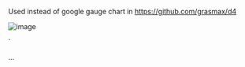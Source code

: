 Used instead of google gauge chart in https://github.com/grasmax/d4

![image](https://github.com/grasmax/g1/assets/26674731/5c31887b-b851-4174-a572-4d0387475609)

`
<body>
  ...
    <script>
        var GaugePara = {
            elmtname: "SOC",
            title: "Speicher (%)",
            min: 0,
            max: 100,
            redFrom: 0, redTo: 15,
            yellowFrom: 15, yellowTo: 40,
            greenFrom: 40, greenTo: 100,
            akt: {{ rd.nDbusSoc }}
        };
        vDrawGauge();

        GaugePara = {
            elmtname: "PVV",
            title: "PV (V)",
            min: 0,
            max: 250,
            greenFrom: 0, greenTo: 230,
            yellowFrom: 230, yellowTo: 240,
            redFrom: 240, redTo: 250,
            akt: {{ rd.nDbusAktPvVolt }}
        };
        vDrawGauge();

        GaugePara = {
            elmtname: "BAV",
            title: "Speicher (V)",
            min: 45,
            max: 55,
            yellowFrom: 45, yellowTo: 48,
            greenFrom: 48, greenTo: 52,
            redFrom: 52, redTo: 55,
            akt: {{ rd.nDbusBattVolt }}
        };
        vDrawGauge();
    </script>
</body>
`
